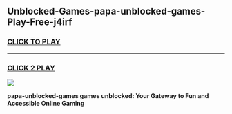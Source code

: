 
## Unblocked-Games-papa-unblocked-games-Play-Free-j4irf
<h3>
<a href="https://premium76.site?title=papa-unblocked-games&ref=20M">CLICK TO PLAY</a></h3>
<hr>

<h3>
<a href="https://premium76.site?title=papa-unblocked-games&ref=20M">CLICK 2 PLAY</a>
  
</h3>

<a href="https://premium76.site?title=papa-unblocked-games&ref=19M"><img src="https://clearcache.store/games.png"></a>


**papa-unblocked-games games unblocked: Your Gateway to Fun and Accessible Online Gaming**

